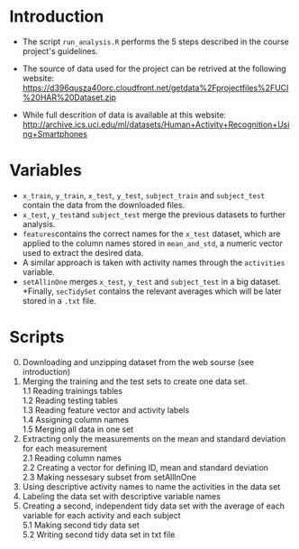# Introduction

* The script `run_analysis.R` performs the 5 steps described in the course project's guidelines.
* The source of data used for the project can be retrived at the following website: https://d396qusza40orc.cloudfront.net/getdata%2Fprojectfiles%2FUCI%20HAR%20Dataset.zip

* While full descrition of data is available at this website: http://archive.ics.uci.edu/ml/datasets/Human+Activity+Recognition+Using+Smartphones

# Variables

* `x_train`, `y_train`, `x_test`, `y_test`, `subject_train` and `subject_test` contain the data from the downloaded files.
* `x_test`, `y_test`and `subject_test` merge the previous datasets to further analysis.
* `features`contains the correct names for the `x_test` dataset, which are applied to the column names stored in `mean_and_std`, a numeric vector used to extract the desired data.
* A similar approach is taken with activity names through the `activities` variable.
* `setAllinOne` merges `x_test`, `y_test` and `subject_test` in a big dataset.
*Finally, `secTidySet` contains the relevant averages which will be later stored in a `.txt` file.

# Scripts

0. Downloading and unzipping dataset from the web sourse (see introduction)
1. Merging the training and the test sets to create one data set.      
    1.1 Reading trainings tables   
    1.2 Reading testing tables   
    1.3 Reading feature vector and activity labels    
    1.4 Assigning column names   
    1.5 Merging all data in one set   
2. Extracting only the measurements on the mean and standard deviation for each measurement   
  2.1 Reading column names  
  2.2 Creating a vector for defining ID, mean and standard deviation   
  2.3 Making nessesary subset from setAllInOne   
3. Using descriptive activity names to name the activities in the data set   
4. Labeling the data set with descriptive variable names   
5. Creating a second, independent tidy data set with the average of each variable for each activity and each subject   
  5.1 Making second tidy data set   
  5.2 Writing second tidy data set in txt file   
